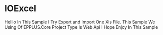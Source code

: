 # IOExcel
Helllo
In This Sample I Try Export and Import One Xls File.
This Sample We Using Of EPPLUS.Core
Project Type Is Web Api 
I Hope Enjoy In This Sample
